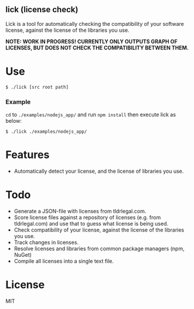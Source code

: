 lick (license check)
-----------------------------

Lick is a tool for automatically checking the compatibility of your software license, against the license of the libraries you use.

**NOTE: WORK IN PROGRESS! CURRENTLY ONLY OUTPUTS GRAPH OF LICENSES, BUT DOES NOT CHECK THE COMPATIBILITY BETWEEN THEM.**

# Use

    $ ./lick [src root path]

### Example

`cd` to `./examples/nodejs_app/` and run `npm install` then execute lick as below:

    $ ./lick ./examples/nodejs_app/

# Features

* Automatically detect your license, and the license of libraries you use.

# Todo

* Generate a JSON-file with licenses from tldrlegal.com.
* Score license files against a repository of licenses (e.g. from tldrlegal.com) and use that to guess what license is being used.
* Check compatibility of your license, against the license of the libraries you use.
* Track changes in licenses.
* Resolve licenses and libraries from common package managers (npm, NuGet)
* Compile all licenses into a single text file.

# License

MIT